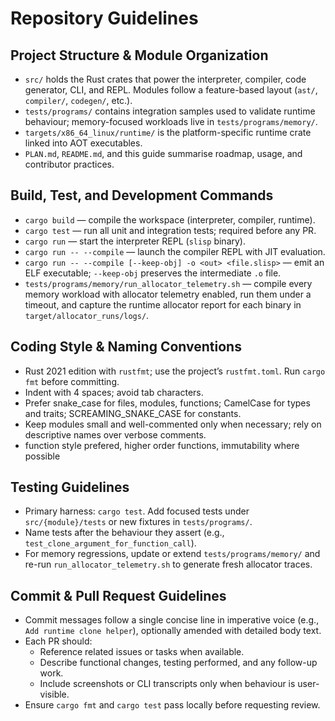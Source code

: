 # Repository Guidelines

## Project Structure & Module Organization
- `src/` holds the Rust crates that power the interpreter, compiler, code generator, CLI, and REPL. Modules follow a feature-based layout (`ast/`, `compiler/`, `codegen/`, etc.).
- `tests/programs/` contains integration samples used to validate runtime behaviour; memory-focused workloads live in `tests/programs/memory/`.
- `targets/x86_64_linux/runtime/` is the platform-specific runtime crate linked into AOT executables.
- `PLAN.md`, `README.md`, and this guide summarise roadmap, usage, and contributor practices.

## Build, Test, and Development Commands
- `cargo build` — compile the workspace (interpreter, compiler, runtime).
- `cargo test` — run all unit and integration tests; required before any PR.
- `cargo run` — start the interpreter REPL (`slisp` binary).
- `cargo run -- --compile` — launch the compiler REPL with JIT evaluation.
- `cargo run -- --compile [--keep-obj] -o <out> <file.slisp>` — emit an ELF executable; `--keep-obj` preserves the intermediate `.o` file.
- `tests/programs/memory/run_allocator_telemetry.sh` — compile every memory workload with allocator telemetry enabled, run them under a timeout, and capture the runtime allocator report for each binary in `target/allocator_runs/logs/`.

## Coding Style & Naming Conventions
- Rust 2021 edition with `rustfmt`; use the project’s `rustfmt.toml`. Run `cargo fmt` before committing.
- Indent with 4 spaces; avoid tab characters.
- Prefer snake_case for files, modules, functions; CamelCase for types and traits; SCREAMING_SNAKE_CASE for constants.
- Keep modules small and well-commented only when necessary; rely on descriptive names over verbose comments.
- function style prefered, higher order functions, immutability where possible

## Testing Guidelines
- Primary harness: `cargo test`. Add focused tests under `src/{module}/tests` or new fixtures in `tests/programs/`.
- Name tests after the behaviour they assert (e.g., `test_clone_argument_for_function_call`).
- For memory regressions, update or extend `tests/programs/memory/` and re-run `run_allocator_telemetry.sh` to generate fresh allocator traces.

## Commit & Pull Request Guidelines
- Commit messages follow a single concise line in imperative voice (e.g., `Add runtime clone helper`), optionally amended with detailed body text.
- Each PR should:
  - Reference related issues or tasks when available.
  - Describe functional changes, testing performed, and any follow-up work.
  - Include screenshots or CLI transcripts only when behaviour is user-visible.
- Ensure `cargo fmt` and `cargo test` pass locally before requesting review.
